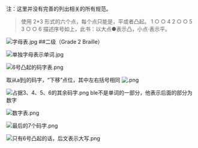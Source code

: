 注：这里并没有完善的列出相关的所有规范。

>使用  2*3 形式的六个点，每个点只能是，平或者凸起。
  1 ○ ○ 4
  2 ○ ○ 5
  3 ○ ○ 6
描述序号如上，此书：以大点●表示凸，小点·表示平。

![字母表.jpg](http://upload-images.jianshu.io/upload_images/1936727-4bd6fd6d9b5ea86c.jpg?imageMogr2/auto-orient/strip%7CimageView2/2/w/1240)
##二级（Grade 2 Braille）

![单独字母表示单词.jpg](http://upload-images.jianshu.io/upload_images/1936727-519521853d7c000e.png?imageMogr2/auto-orient/strip%7CimageView2/2/w/1240)

![6号凸起的码字表.png](http://upload-images.jianshu.io/upload_images/1936727-26586cef898ad1e1.png?imageMogr2/auto-orient/strip%7CimageView2/2/w/1240)

取从a到j的码字，“下移”点位，其中左右括号相同
![.png](http://upload-images.jianshu.io/upload_images/1936727-b23ebc03eb74f1ca.png?imageMogr2/auto-orient/strip%7CimageView2/2/w/1240)

![占据3、4、5、6的其余码字.png](http://upload-images.jianshu.io/upload_images/1936727-2bab0d8cb931f536.png?imageMogr2/auto-orient/strip%7CimageView2/2/w/1240)
ble不是单词的一部分，他表示后面的部分为数字

![数字表.png](http://upload-images.jianshu.io/upload_images/1936727-49b60d6ffc00e20b.png?imageMogr2/auto-orient/strip%7CimageView2/2/w/1240)

![最后的7个码字.png](http://upload-images.jianshu.io/upload_images/1936727-147080ef1cd20e08.png?imageMogr2/auto-orient/strip%7CimageView2/2/w/1240)

![只有6号凸起的话，后文表示大写.png](http://upload-images.jianshu.io/upload_images/1936727-f771ed0c940bfa03.png?imageMogr2/auto-orient/strip%7CimageView2/2/w/1240)